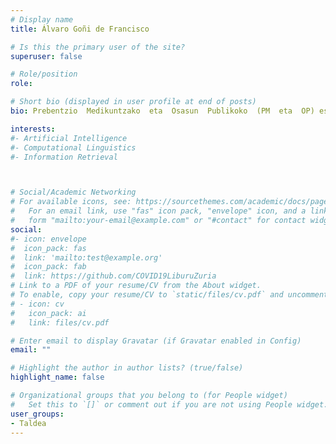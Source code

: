 ```yaml
---
# Display name
title: Álvaro Goñi de Francisco

# Is this the primary user of the site?
superuser: false

# Role/position
role: 

# Short bio (displayed in user profile at end of posts)
bio: Prebentzio  Medikuntzako  eta  Osasun  Publikoko  (PM  eta  OP) espezialista.  PM  eta  OP  Espezialitatearen  Batzorde  Nazionaleko  kidea  Osasun,  Kontsumo eta Ongizate Ministerioan. PM eta OP fakultatibo espezialista Bidasoako ESIan.

interests:
#- Artificial Intelligence
#- Computational Linguistics
#- Information Retrieval



# Social/Academic Networking
# For available icons, see: https://sourcethemes.com/academic/docs/page-builder/#icons
#   For an email link, use "fas" icon pack, "envelope" icon, and a link in the
#   form "mailto:your-email@example.com" or "#contact" for contact widget.
social:
#- icon: envelope
#  icon_pack: fas
#  link: 'mailto:test@example.org'
#  icon_pack: fab
#  link: https://github.com/COVID19LiburuZuria
# Link to a PDF of your resume/CV from the About widget.
# To enable, copy your resume/CV to `static/files/cv.pdf` and uncomment the lines below.
# - icon: cv
#   icon_pack: ai
#   link: files/cv.pdf

# Enter email to display Gravatar (if Gravatar enabled in Config)
email: ""

# Highlight the author in author lists? (true/false)
highlight_name: false

# Organizational groups that you belong to (for People widget)
#   Set this to `[]` or comment out if you are not using People widget.
user_groups:
- Taldea
---
```


